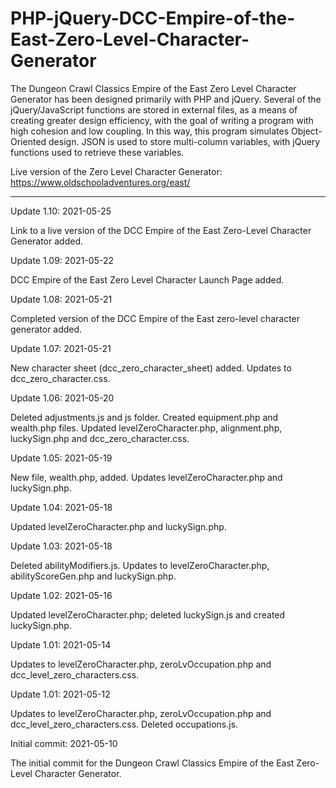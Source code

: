 # PHP-jQuery-DCC-Empire-of-the-East-Zero-Level-Character-Generator
The Dungeon Crawl Classics Empire of the East Zero Level Character Generator has been designed primarily with PHP and jQuery. Several of the jQuery/JavaScript functions are stored in external files, as a means of creating greater design efficiency, with the goal of writing a program with high cohesion and low coupling. In this way, this program simulates Object-Oriented design. JSON is used to store multi-column variables, with jQuery functions used to retrieve these variables.

Live version of the Zero Level Character Generator:
https://www.oldschooladventures.org/east/


-----------

Update 1.10: 2021-05-25

Link to a live version of the DCC Empire of the East Zero-Level Character Generator added.



Update 1.09: 2021-05-22

DCC Empire of the East Zero Level Character Launch Page added.


Update 1.08: 2021-05-21

Completed version of the DCC Empire of the East zero-level character generator added.


Update 1.07: 2021-05-21

New character sheet (dcc_zero_character_sheet) added.  Updates to dcc_zero_character.css.


Update 1.06: 2021-05-20

Deleted adjustments.js and js folder.  Created equipment.php and wealth.php files.  Updated levelZeroCharacter.php, alignment.php, luckySign.php and dcc_zero_character.css.


Update 1.05: 2021-05-19

New file, wealth.php, added.  Updates levelZeroCharacter.php and luckySign.php.


Update 1.04: 2021-05-18

Updated levelZeroCharacter.php and luckySign.php.


Update 1.03: 2021-05-18

Deleted abilityModifiers.js.  Updates to levelZeroCharacter.php, abilityScoreGen.php and luckySign.php.


Update 1.02: 2021-05-16

Updated levelZeroCharacter.php; deleted luckySign.js and created luckySign.php.


Update 1.01: 2021-05-14

Updates to levelZeroCharacter.php, zeroLvOccupation.php and dcc_level_zero_characters.css. 


Update 1.01: 2021-05-12

Updates to levelZeroCharacter.php, zeroLvOccupation.php and dcc_level_zero_characters.css.  Deleted occupations.js. 

Initial commit: 2021-05-10

The initial commit for the Dungeon Crawl Classics Empire of the East Zero-Level Character Generator.

